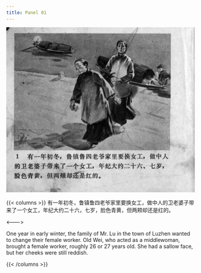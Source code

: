 ```yaml
---
title: Panel 01
---
```


![zhufu panel](./../../images/zhufu/seifert0772_zf_0006_001.jpg)

{{< columns >}}
 有一年初冬，鲁镇鲁四老爷家里要换女工，做中人的卫老婆子带来了一个女工，年纪大约二十六，七岁，脸色青黄，但两颊却还是红的。

<--->

One year in early winter, the family of Mr. Lu in the town of Luzhen wanted to change their female worker. Old Wei, who acted as a middlewoman, brought a female worker, roughly 26 or 27 years old. She had a sallow face, but her cheeks were still reddish.

{{< /columns >}}